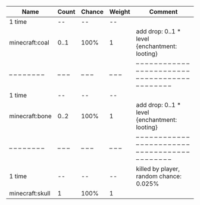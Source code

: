| Name            | Count | Chance | Weight | Comment                                                                                  |
| --------------- | ----- | ------ | ------ | ---------------------------------------------------------------------------------------- |
| 1 time          |    -- |     -- |     -- |                                                                                          |
| minecraft:coal  |  0..1 |   100% |      1 | add drop: 0..1 * level {enchantment: looting}                                            |
| – – – – – – – – | – – – | – – –  | – – –  | – – – – – – – – – – – – – – – – – – – – – – – – – – – – – – – – – – – – – – – – – – – –  |
| 1 time          |    -- |     -- |     -- |                                                                                          |
| minecraft:bone  |  0..2 |   100% |      1 | add drop: 0..1 * level {enchantment: looting}                                            |
| – – – – – – – – | – – – | – – –  | – – –  | – – – – – – – – – – – – – – – – – – – – – – – – – – – – – – – – – – – – – – – – – – – –  |
| 1 time          |    -- |     -- |     -- | killed by player, random chance: 0.025%|{enchantment: looting}: 0.035% + 0.01%*(level-1) |
| minecraft:skull |     1 |   100% |      1 |                                                                                          |
